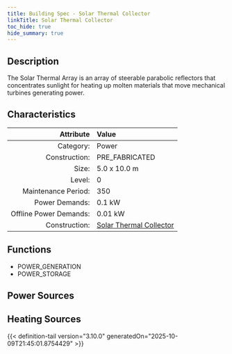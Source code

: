 ```yaml
---
title: Building Spec - Solar Thermal Collector
linkTitle: Solar Thermal Collector
toc_hide: true
hide_summary: true
---
```

<!-- This is generated by the MarsSim HelpGenertor, do not edit. -->

## Description
The Solar Thermal Array is an array of steerable parabolic&#10;reflectors that concentrates sunlight for heating up molten materials&#10;that move mechanical turbines generating power.

## Characteristics

| Attribute      | Value |
|--------:|:------|
|Category:|Power|
|Construction:|PRE_FABRICATED|
|Size:|5.0 x 10.0 m|
|Level:|0|
|Maintenance Period:|350|
|Power Demands:|0.1 kW|
|Offline Power Demands:|0.01 kW|
|Construction:|[Solar Thermal Collector](/docs/definitions/construction/solar-thermal-collector)|

## Functions
      
- POWER_GENERATION
- POWER_STORAGE


## Power Sources
      

## Heating Sources



{{< definition-tail version="3.10.0" generatedOn="2025-10-09T21:45:01.8754429" >}}

